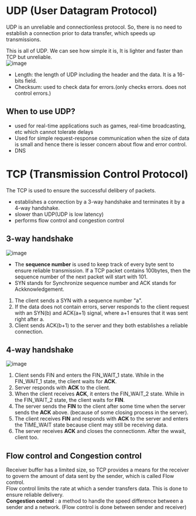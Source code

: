 # UDP (User Datagram Protocol)
UDP is an unreliable and connectionless protocol. So, there is no need to establish a connection prior to data transfer, which speeds up transmissions.

This is all of UDP. We can see how simple it is, It is lighter and faster than TCP but unreliable.<br>
![image](https://user-images.githubusercontent.com/67142421/178133335-70ef1d74-9b94-4d5f-bb30-f166eb2f93a0.png)<br>
* Length: the length of UDP including the header and the data. It is a 16-bits field.
* Checksum: used to check data for errors.(only checks errors. does not control errors.)

## When to use UDP?
* used for real-time applications such as games, real-time broadcasting, etc which cannot tolerate delays
* Used for simple request-response communication when the size of data is small and hence there is lesser concern about flow and error control.
* DNS

# TCP (Transmission Control Protocol)
The TCP is used to ensure the successful delibery of packets.<br>
* establishes a connection by a 3-way handshake and terminates it by a 4-way handshake.
* slower than UDP(UDP is low latency)
* performs flow control and congestion control

## 3-way handshake
![image](https://user-images.githubusercontent.com/67142421/178132002-1b60b862-4723-4def-9b8a-594f42bfd82e.png)

* The **sequence number** is used to keep track of every byte sent to ensure reliable transmission. If a TCP packet contains 100bytes, 
then the sequence number of the next packet will start with 101.
* SYN stands for Synchronize sequence number and ACK stands for Ackknowledgement.

1. The client sends a SYN with a sequence number "a".
2. If the data does not contain errors, server responds to the client request with an SYN(b) and ACK(a+1) signal, where a+1 ensures that it was sent right after a.
3. Client sends ACK(b+1) to the server and they both establishes a reliable connection.

## 4-way handshake
![image](https://user-images.githubusercontent.com/67142421/178133057-8290aaef-1b2d-4c66-8c49-69b35f40e2b8.png)

1. Client sends FIN and enters the FIN_WAIT_1 state. While in the FIN_WAIT_1 state, the client waits for **ACK**.
2. Server responds with **ACK** to the client.
3. When the client receives **ACK**, it enters the FIN_WAIT_2 state. While in the FIN_WAIT_2 state, the client waits for **FIN**.
4. The server sends the **FIN** to the client after some time when the server sends the **ACK** above. (because of some closing process in the server).
5. The client receives **FIN** and responds with **ACK** to the server and enters the TIME_WAIT state because client may still be receiving data.
6. The server receives **ACK** and closes the connectionm. After the wwait, client too.

## Flow control and Congestion control
Receiver buffer has a limited size, so TCP provides a means for the receiver to govern the amount of data sent by the sender, which is called Flow control.<br>
Flow control limits the rate at which a sender transfers data. This is done to ensure reliable delivery.<br>
**Congestion control** : a method to handle the speed difference between a sender and a network. (Flow control is done between sender and receiver)
